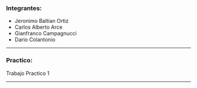 ### Integrantes:
- Jeronimo Baltian Ortiz
- Carlos Alberto Arce
- Gianfranco Campagnucci
- Dario Colantonio
***
### Practico:
Trabajo Practico 1
***
